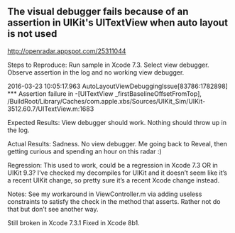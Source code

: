 ## The visual debugger fails because of an assertion in UIKit's UITextView when auto layout is not used

http://openradar.appspot.com/25311044

Steps to Reproduce:
Run sample in Xcode 7.3. Select view debugger. Observe assertion in the log and no working view debugger.

2016-03-23 10:05:17.963 AutoLayoutViewDebuggingIssue[83786:1782898] *** Assertion failure in -[UITextView _firstBaselineOffsetFromTop], /BuildRoot/Library/Caches/com.apple.xbs/Sources/UIKit_Sim/UIKit-3512.60.7/UITextView.m:1683

Expected Results:
View debugger should work. Nothing should throw up in the log.

Actual Results:
Sadness. No view debugger. Me going back to Reveal, then getting curious and spending an hour on this radar :)

Regression:
This used to work, could be a regression in Xcode 7.3 OR in UIKit 9.3? I’ve checked my decompiles for UIKit and it doesn’t seem like it’s a recent UIKit change, so pretty sure it’s a recent Xcode change instead.

Notes:
See my workaround in ViewController.m via adding useless constraints to satisfy the check in the method that asserts. Rather not do that but don’t see another way.

Still broken in Xcode 7.3.1
Fixed in Xcode 8b1.
